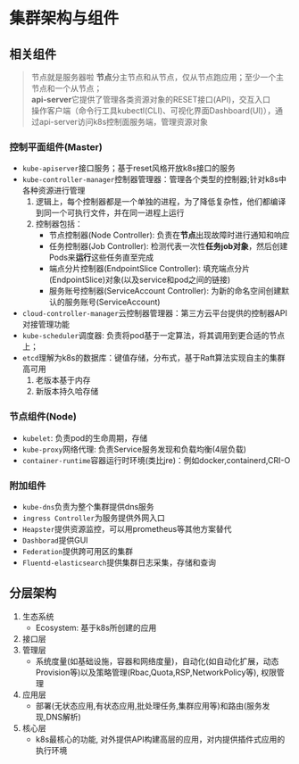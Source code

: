 # 集群架构与组件

## 相关组件
> 节点就是服务器啦
> **节点**分主节点和从节点，仅从节点跑应用；至少一个主节点和一个从节点；<br>
> **api-server**它提供了管理各类资源对象的RESET接口(API)，交互入口<br>
> 操作客户端（命令行工具kubectl(CLI)、可视化界面Dashboard(UI)），通过api-server访问k8s控制面服务端，管理资源对象

### 控制平面组件(Master)
- `kube-apiserver`接口服务；基于reset风格开放k8s接口的服务
- `kube-controller-manager`控制器管理器：管理各个类型的控制器;针对k8s中各种资源进行管理
    1. 逻辑上，每个控制器都是一个单独的进程，为了降低复杂性，他们都编译到同一个可执行文件，并在同一进程上运行
    2. 控制器包括：
        - 节点控制器(Node Controller): 负责在**节点**出现故障时进行通知和响应
        - 任务控制器(Job Controller): 检测代表一次性**任务job对象**，然后创建Pods来**运行**这些任务直至完成
        - 端点分片控制器(EndpointSlice Controller): 填充端点分片(EndpointSlice)对象(以及service和pod之间的链接)
        - 服务账号控制器(ServiceAccount Controller): 为新的命名空间创建默认的服务账号(ServiceAccount)
- `cloud-controller-manager`云控制器管理器：第三方云平台提供的控制器API对接管理功能
- `kube-scheduler`调度器: 负责将pod基于一定算法，将其调用到更合适的节点上；
- `etcd`理解为k8s的数据库：键值存储，分布式，基于Raft算法实现自主的集群高可用
    1. 老版本基于内存
    2. 新版本持久哈存储

### 节点组件(Node)
- `kubelet`: 负责pod的生命周期，存储
- `kube-proxy`网络代理: 负责Service服务发现和负载均衡(4层负载)
- `container-runtime`容器运行时环境(类比jre)：例如docker,containerd,CRI-O

### 附加组件
- `kube-dns`负责为整个集群提供dns服务
- `ingress Controller`为服务提供外网入口
- `Heapster`提供资源监控，可以用prometheus等其他方案替代
- `Dashborad`提供GUI
- `Federation`提供跨可用区的集群
- `Fluentd-elasticsearch`提供集群日志采集，存储和查询

## 分层架构
1. 生态系统
    - Ecosystem: 基于k8s所创建的应用
2. 接口层
3. 管理层
    - 系统度量(如基础设施，容器和网络度量)，自动化(如自动化扩展，动态Provision等)以及策略管理(Rbac,Quota,RSP,NetworkPolicy等), 权限管理
4. 应用层
    - 部署(无状态应用,有状态应用,批处理任务,集群应用等)和路由(服务发现,DNS解析)
5. 核心层
    - k8s最核心的功能, 对外提供API构建高层的应用，对内提供插件式应用的执行环境